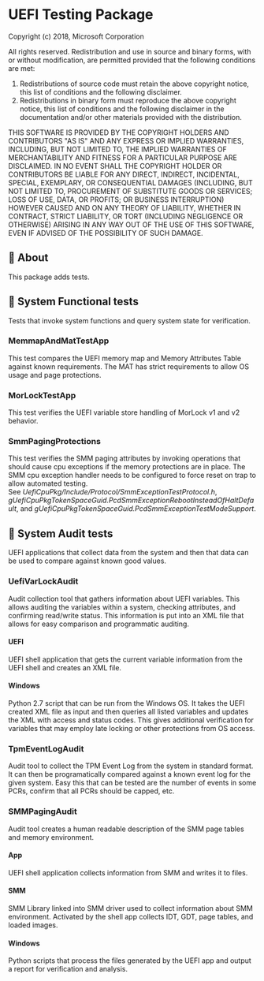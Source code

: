 
# UEFI Testing Package
Copyright (c) 2018, Microsoft Corporation

All rights reserved. Redistribution and use in source and binary forms, with or without modification, are permitted provided that the following conditions are met:
1. Redistributions of source code must retain the above copyright notice, this list of conditions and the following disclaimer.
2. Redistributions in binary form must reproduce the above copyright notice, this list of conditions and the following disclaimer in the documentation and/or other materials provided with the distribution.

THIS SOFTWARE IS PROVIDED BY THE COPYRIGHT HOLDERS AND CONTRIBUTORS "AS IS" AND ANY EXPRESS OR IMPLIED WARRANTIES, INCLUDING, BUT NOT LIMITED TO, THE IMPLIED WARRANTIES OF MERCHANTABILITY AND FITNESS FOR A PARTICULAR PURPOSE ARE DISCLAIMED. IN NO EVENT SHALL THE COPYRIGHT HOLDER OR CONTRIBUTORS BE LIABLE FOR ANY DIRECT, INDIRECT, INCIDENTAL, SPECIAL, EXEMPLARY, OR CONSEQUENTIAL DAMAGES (INCLUDING, BUT NOT LIMITED TO, PROCUREMENT OF SUBSTITUTE GOODS OR SERVICES; LOSS OF USE, DATA, OR PROFITS; OR BUSINESS INTERRUPTION) HOWEVER CAUSED AND ON ANY THEORY OF LIABILITY, WHETHER IN CONTRACT, STRICT LIABILITY, OR TORT (INCLUDING NEGLIGENCE OR OTHERWISE) ARISING IN ANY WAY OUT OF THE USE OF THIS SOFTWARE, EVEN IF ADVISED OF THE POSSIBILITY OF SUCH DAMAGE.

## &#x1F539; About
This package adds tests.  

## &#x1F539; System Functional tests
Tests that invoke system functions and query system state for verification.

### MemmapAndMatTestApp
This test compares the UEFI memory map and Memory Attributes Table against known
requirements.  The MAT has strict requirements to allow OS usage and page protections. 

### MorLockTestApp
This test verifies the UEFI variable store handling of MorLock v1 and v2 behavior. 

### SmmPagingProtections
This test verifies the SMM paging attributes by invoking operations that should cause cpu exceptions if the memory protections are in place.  The SMM cpu exception handler needs to be configured to force reset on trap to allow automated testing.  
See _UefiCpuPkg/Include/Protocol/SmmExceptionTestProtocol.h_, _gUefiCpuPkgTokenSpaceGuid.PcdSmmExceptionRebootInsteadOfHaltDefault_, and _gUefiCpuPkgTokenSpaceGuid.PcdSmmExceptionTestModeSupport_.  

## &#x1F539; System Audit tests 
UEFI applications that collect data from the system and then that data can be used to
compare against known good values.  

### UefiVarLockAudit
Audit collection tool that gathers information about UEFI variables.  This allows
auditing the variables within a system, checking attributes, and confirming
read/write status.  This information is put into an XML file that allows for
easy comparison and programmatic auditing.  
#### UEFI
UEFI shell application that gets the current variable information from the UEFI 
shell and creates an XML file. 
#### Windows
Python 2.7 script that can be run from the Windows OS.  It takes the UEFI created
XML file as input and then queries all listed variables and updates the XML with 
access and status codes.  This gives additional verification for variables that 
may employ late locking or other protections from OS access. 

###  TpmEventLogAudit
Audit tool to collect the TPM Event Log from the system in standard format.  It can
then be programatically compared against a known event log for the given system.  Easy
this that can be tested are the number of events in some PCRs, confirm that all PCRs
should be capped, etc.  

### SMMPagingAudit
Audit tool creates a human readable description of the SMM page tables and memory environment.
#### App
UEFI shell application collects information from SMM and writes it to files.
#### SMM
SMM Library linked into SMM driver used to collect information about SMM environment.  Activated by the shell app collects IDT, GDT, page tables, and loaded images.
#### Windows
Python scripts that process the files generated by the UEFI app and output a report for verification and analysis.